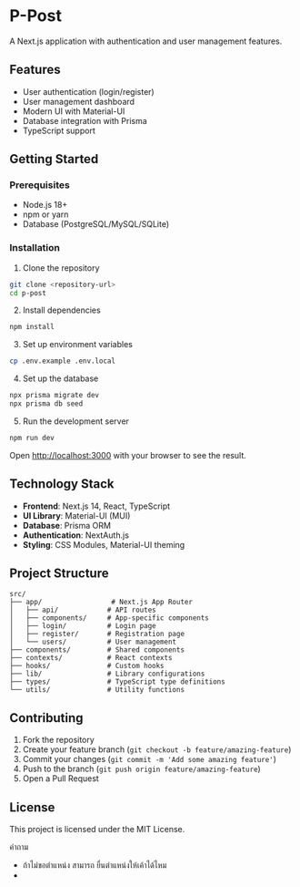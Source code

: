 # P-Post

A Next.js application with authentication and user management features.

## Features

- User authentication (login/register)
- User management dashboard
- Modern UI with Material-UI
- Database integration with Prisma
- TypeScript support

## Getting Started

### Prerequisites

- Node.js 18+ 
- npm or yarn
- Database (PostgreSQL/MySQL/SQLite)

### Installation

1. Clone the repository
```bash
git clone <repository-url>
cd p-post
```

2. Install dependencies
```bash
npm install
```

3. Set up environment variables
```bash
cp .env.example .env.local
```

4. Set up the database
```bash
npx prisma migrate dev
npx prisma db seed
```

5. Run the development server
```bash
npm run dev
```

Open [http://localhost:3000](http://localhost:3000) with your browser to see the result.

## Technology Stack

- **Frontend**: Next.js 14, React, TypeScript
- **UI Library**: Material-UI (MUI)
- **Database**: Prisma ORM
- **Authentication**: NextAuth.js
- **Styling**: CSS Modules, Material-UI theming

## Project Structure

```
src/
├── app/                 # Next.js App Router
│   ├── api/            # API routes
│   ├── components/     # App-specific components
│   ├── login/          # Login page
│   ├── register/       # Registration page
│   └── users/          # User management
├── components/         # Shared components
├── contexts/           # React contexts
├── hooks/              # Custom hooks
├── lib/                # Library configurations
├── types/              # TypeScript type definitions
└── utils/              # Utility functions
```

## Contributing

1. Fork the repository
2. Create your feature branch (`git checkout -b feature/amazing-feature`)
3. Commit your changes (`git commit -m 'Add some amazing feature'`)
4. Push to the branch (`git push origin feature/amazing-feature`)
5. Open a Pull Request

## License

This project is licensed under the MIT License.

คำถาม
- ถ้าไม่ขอตำแหน่ง สามารถ ยื่นตำแหน่งให้เค้าได้ไหม
- 
